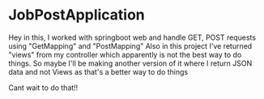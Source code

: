 # JobPostApplication

Hey in this, I worked with springboot web and handle GET, POST requests using "GetMapping" and "PostMapping" 
Also in this project I've returned "views" from my controller which apparently is not the best way to do things.
So maybe I'll be making another version of it where I return JSON data and not Views as that's a better way to do things

Cant wait to do that!!
